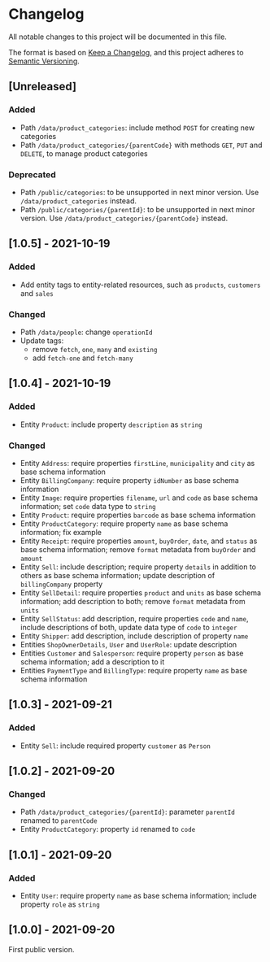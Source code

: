 # Changelog
All notable changes to this project will be documented in this file.

The format is based on [Keep a Changelog](https://keepachangelog.com/en/1.0.0/),
and this project adheres to [Semantic Versioning](https://semver.org/spec/v2.0.0.html).

## [Unreleased]

### Added
- Path `/data/product_categories`: include method `POST` for creating new categories
- Path `/data/product_categories/{parentCode}` with methods `GET`, `PUT` and `DELETE`, to manage product categories

### Deprecated
- Path `/public/categories`: to be unsupported in next minor version. Use `/data/product_categories` instead.
- Path `/public/categories/{parentId}`: to be unsupported in next minor version. Use `/data/product_categories/{parentCode}` instead.

## [1.0.5] - 2021-10-19

### Added
- Add entity tags to entity-related resources, such as `products`, `customers` and `sales`

### Changed
- Path `/data/people`: change `operationId`
- Update tags:
  - remove `fetch`, `one`, `many` and `existing`
  - add `fetch-one` and `fetch-many`


## [1.0.4] - 2021-10-19

### Added
- Entity `Product`: include property `description` as `string`

### Changed
- Entity `Address`: require properties `firstLine`, `municipality` and `city` as base schema information
- Entity `BillingCompany`: require property `idNumber` as base schema information
- Entity `Image`: require properties `filename`, `url` and `code` as base schema information; set `code` data type to `string`
- Entity `Product`: require properties `barcode` as base schema information
- Entity `ProductCategory`: require property `name` as base schema information; fix example
- Entity `Receipt`: require properties `amount`, `buyOrder`, `date`, and `status` as base schema information; remove `format` metadata from `buyOrder` and `amount`
- Entity `Sell`: include description; require property `details` in addition to others as base schema information; update description of `billingCompany` property
- Entity `SellDetail`: require properties `product` and `units` as base schema information; add description to both; remove `format` metadata from `units`
- Entity `SellStatus`: add description, require properties `code` and `name`, include descriptions of both, update data type of `code` to `integer`
- Entity `Shipper`: add description, include description of property `name`
- Entities `ShopOwnerDetails`, `User` and `UserRole`: update description
- Entities `Customer` and `Salesperson`: require property `person` as base schema information; add a description to it
- Entities `PaymentType` and `BillingType`: require property `name` as base schema information


## [1.0.3] - 2021-09-21

### Added
- Entity `Sell`: include required property `customer` as `Person`


## [1.0.2] - 2021-09-20

### Changed
- Path `/data/product_categories/{parentId}`: parameter `parentId` renamed to `parentCode`
- Entity `ProductCategory`: property `id` renamed to `code`


## [1.0.1] - 2021-09-20

### Added
- Entity `User`: require property `name` as base schema information; include property `role` as `string`


## [1.0.0] - 2021-09-20

First public version.
